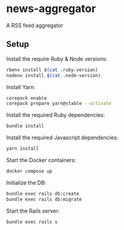 # news-aggregator

A RSS feed aggregator

## Setup

Install the require Ruby & Node versions:

```sh
rbenv install $(cat .ruby-version)
nodenv install $(cat .node-version)
```

Install Yarn:

```sh
corepack enable
corepack prepare yarn@stable --activate
```

Install the required Ruby dependencies:

```sh
bundle install
```

Install the required Javascript dependencies:

```sh
yarn install
```

Start the Docker containers:

```sh
docker compose up
```

Initialize the DB:

```sh
bundle exec rails db:create
bundle exec rails db:migrate
```

Start the Rails server:

```sh
bundle exec rails s
```

